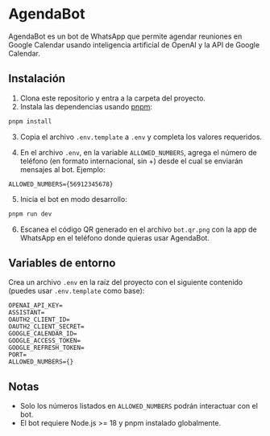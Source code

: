 # AgendaBot

AgendaBot es un bot de WhatsApp que permite agendar reuniones en Google Calendar usando inteligencia artificial de OpenAI y la API de Google Calendar.

## Instalación

1. Clona este repositorio y entra a la carpeta del proyecto.
2. Instala las dependencias usando [pnpm](https://pnpm.io/):

```bash
pnpm install
```

3. Copia el archivo `.env.template` a `.env` y completa los valores requeridos.

4. En el archivo `.env`, en la variable `ALLOWED_NUMBERS`, agrega el número de teléfono (en formato internacional, sin +) desde el cual se enviarán mensajes al bot. Ejemplo:

```
ALLOWED_NUMBERS={56912345678}
```

5. Inicia el bot en modo desarrollo:

```bash
pnpm run dev
```

6. Escanea el código QR generado en el archivo `bot.qr.png` con la app de WhatsApp en el teléfono donde quieras usar AgendaBot.

## Variables de entorno

Crea un archivo `.env` en la raíz del proyecto con el siguiente contenido (puedes usar `.env.template` como base):

```
OPENAI_API_KEY=
ASSISTANT=
OAUTH2_CLIENT_ID=
OAUTH2_CLIENT_SECRET=
GOOGLE_CALENDAR_ID=
GOOGLE_ACCESS_TOKEN=
GOOGLE_REFRESH_TOKEN=
PORT=
ALLOWED_NUMBERS={}
```

## Notas
- Solo los números listados en `ALLOWED_NUMBERS` podrán interactuar con el bot.
- El bot requiere Node.js >= 18 y pnpm instalado globalmente.
